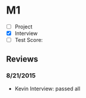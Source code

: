 # M1

- [ ] Project
- [x] Interview
- [ ] Test Score: 

## Reviews

### 8/21/2015

- Kevin Interview: passed all
